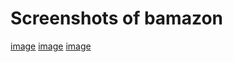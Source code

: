 # Screenshots of bamazon
[image](./images/Bamazon-Opens.png)
[image](./images/Make-Selection.png)
[image](./images/Update-List.png)